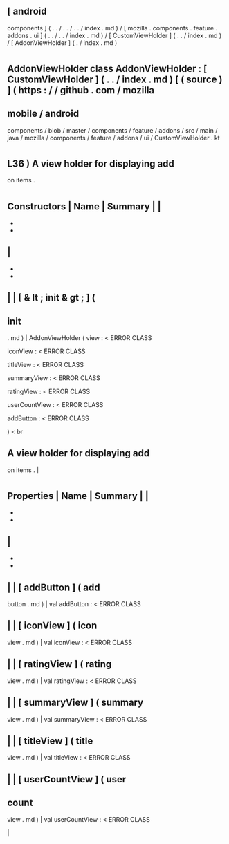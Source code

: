 [
android
-
components
]
(
.
.
/
.
.
/
.
.
/
index
.
md
)
/
[
mozilla
.
components
.
feature
.
addons
.
ui
]
(
.
.
/
.
.
/
index
.
md
)
/
[
CustomViewHolder
]
(
.
.
/
index
.
md
)
/
[
AddonViewHolder
]
(
.
/
index
.
md
)
#
AddonViewHolder
class
AddonViewHolder
:
[
CustomViewHolder
]
(
.
.
/
index
.
md
)
[
(
source
)
]
(
https
:
/
/
github
.
com
/
mozilla
-
mobile
/
android
-
components
/
blob
/
master
/
components
/
feature
/
addons
/
src
/
main
/
java
/
mozilla
/
components
/
feature
/
addons
/
ui
/
CustomViewHolder
.
kt
#
L36
)
A
view
holder
for
displaying
add
-
on
items
.
#
#
#
Constructors
|
Name
|
Summary
|
|
-
-
-
|
-
-
-
|
|
[
&
lt
;
init
&
gt
;
]
(
-
init
-
.
md
)
|
AddonViewHolder
(
view
:
<
ERROR
CLASS
>
iconView
:
<
ERROR
CLASS
>
titleView
:
<
ERROR
CLASS
>
summaryView
:
<
ERROR
CLASS
>
ratingView
:
<
ERROR
CLASS
>
userCountView
:
<
ERROR
CLASS
>
addButton
:
<
ERROR
CLASS
>
)
<
br
>
A
view
holder
for
displaying
add
-
on
items
.
|
#
#
#
Properties
|
Name
|
Summary
|
|
-
-
-
|
-
-
-
|
|
[
addButton
]
(
add
-
button
.
md
)
|
val
addButton
:
<
ERROR
CLASS
>
|
|
[
iconView
]
(
icon
-
view
.
md
)
|
val
iconView
:
<
ERROR
CLASS
>
|
|
[
ratingView
]
(
rating
-
view
.
md
)
|
val
ratingView
:
<
ERROR
CLASS
>
|
|
[
summaryView
]
(
summary
-
view
.
md
)
|
val
summaryView
:
<
ERROR
CLASS
>
|
|
[
titleView
]
(
title
-
view
.
md
)
|
val
titleView
:
<
ERROR
CLASS
>
|
|
[
userCountView
]
(
user
-
count
-
view
.
md
)
|
val
userCountView
:
<
ERROR
CLASS
>
|
